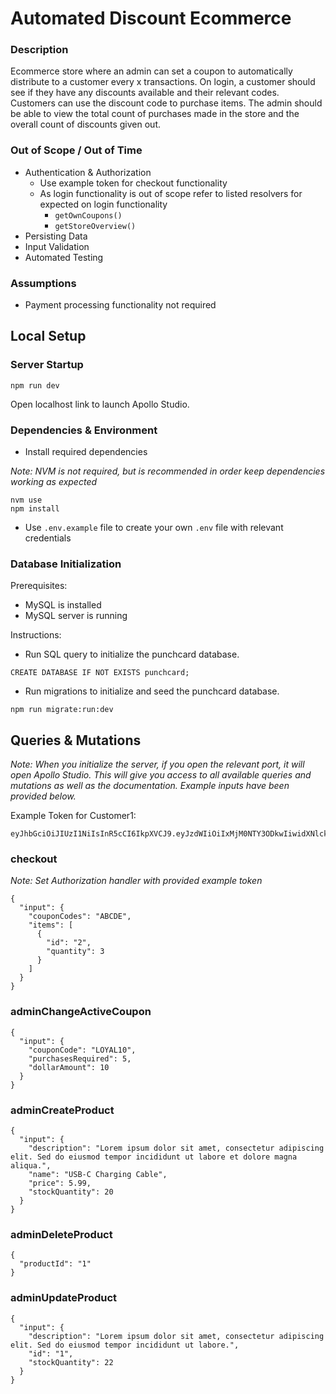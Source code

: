 # Automated Discount Ecommerce

### Description

Ecommerce store where an admin can set a coupon to automatically distribute to a customer every x transactions. On login, a customer should see if they have any discounts available and their relevant codes. Customers can use the discount code to purchase items. The admin should be able to view the total count of purchases made in the store and the overall count of discounts given out.

### Out of Scope / Out of Time

* Authentication & Authorization
   * Use example token for checkout functionality
   * As login functionality is out of scope refer to listed resolvers for expected on login functionality
     * `getOwnCoupons()`
     * `getStoreOverview()`
* Persisting Data
* Input Validation
* Automated Testing

### Assumptions

* Payment processing functionality not required 

## Local Setup

### Server Startup

```
npm run dev
```

<p>Open localhost link to launch Apollo Studio.</p>

### Dependencies & Environment

* Install required dependencies

<p><i>Note: NVM is not required, but is recommended in order keep dependencies working as expected</i></p>

```
nvm use
npm install
```
* Use `.env.example` file to create your own `.env` file with relevant credentials

### Database Initialization

<p>Prerequisites:</p>

* MySQL is installed
* MySQL server is running


<p>Instructions:</p>

* Run SQL query to initialize the punchcard database.
```
CREATE DATABASE IF NOT EXISTS punchcard;
```

* Run migrations to initialize and seed the punchcard database.
```
npm run migrate:run:dev
```

## Queries & Mutations

<p><i>Note: When you initialize the server, if you open the relevant port, it will open Apollo Studio. This will give you access to all available queries and mutations as well as the documentation. Example inputs have been provided below.</i></p>

<p>Example Token for Customer1:</p>

```
eyJhbGciOiJIUzI1NiIsInR5cCI6IkpXVCJ9.eyJzdWIiOiIxMjM0NTY3ODkwIiwidXNlcklkIjoyLCJlbWFpbCI6ImN1c3RvbWVyMUBleGFtcGxlLmNvbSJ9.7fmPqv0naJ5zz4Tm6ezASDU1X6EBh1Axjj8sJBYZKzg
```

### checkout

<p><i>Note: Set Authorization handler with provided example token</i></p>

```
{
  "input": {
    "couponCodes": "ABCDE",
    "items": [
      {
        "id": "2",
        "quantity": 3
      }
    ]
  }
}
```

### adminChangeActiveCoupon


```
{
  "input": {
    "couponCode": "LOYAL10",
    "purchasesRequired": 5,
    "dollarAmount": 10
  }
}
```

### adminCreateProduct

```
{
  "input": {
    "description": "Lorem ipsum dolor sit amet, consectetur adipiscing elit. Sed do eiusmod tempor incididunt ut labore et dolore magna aliqua.",
    "name": "USB-C Charging Cable",
    "price": 5.99,
    "stockQuantity": 20
  }
}
```

### adminDeleteProduct


```
{
  "productId": "1"
}
```

### adminUpdateProduct

```
{
  "input": {
    "description": "Lorem ipsum dolor sit amet, consectetur adipiscing elit. Sed do eiusmod tempor incididunt ut labore.",
    "id": "1",
    "stockQuantity": 22
  }
}
```